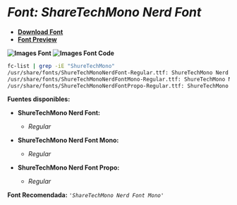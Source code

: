 <!-- Autor: Daniel Benjamin Perez Morales -->
<!-- GitHub: https://github.com/DanielPerezMoralesDev13 -->
<!-- Correo electrónico: danielperezdev@proton.me -->

# ***Font: ShareTechMono Nerd Font***

- **[Download Font](https://github.com/ryanoasis/nerd-fonts/releases/download/v3.2.1/ShareTechMono.zip "https://github.com/ryanoasis/nerd-fonts/releases/download/v3.2.1/ShareTechMono.zip")**
- **[Font Preview](https://www.programmingfonts.org/#share-tech "https://www.programmingfonts.org/#share-tech")**

**![Images Font](../../Fonts/ShareTechMono%20Nerd%20Font.png "Fonts/ShareTechMono Nerd Font.png")**
**![Images Font Code](../../Font%20Images%20Code/ShareTechMono%20Nerd%20Font%20Code.png "Font Images Code/ShareTechMono Nerd Font Code.png")**

```bash
fc-list | grep -iE "ShureTechMono"
/usr/share/fonts/ShureTechMonoNerdFont-Regular.ttf: ShureTechMono Nerd Font:style=Regular
/usr/share/fonts/ShureTechMonoNerdFontMono-Regular.ttf: ShureTechMono Nerd Font Mono:style=Regular
/usr/share/fonts/ShureTechMonoNerdFontPropo-Regular.ttf: ShureTechMono Nerd Font Propo:style=Regular
```

**Fuentes disponibles:**

- **ShureTechMono Nerd Font:**
  - *Regular*

- **ShureTechMono Nerd Font Mono:**
  - *Regular*

- **ShureTechMono Nerd Font Propo:**
  - *Regular*

**Font Recomendada:** *`'ShareTechMono Nerd Font Mono'`*
